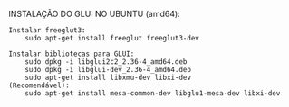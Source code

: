 INSTALAÇÃO DO GLUI NO UBUNTU (amd64):

	Instalar freeglut3:
		sudo apt-get install freeglut freeglut3-dev

	Instalar bibliotecas para GLUI:
		sudo dpkg -i libglui2c2_2.36-4_amd64.deb
		sudo dpkg -i libglui-dev_2.36-4_amd64.deb
		sudo apt-get install libxmu-dev libxi-dev
	(Recomendável):
		sudo apt-get install mesa-common-dev libglu1-mesa-dev libxi-dev

